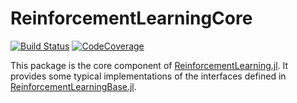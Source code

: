 # ReinforcementLearningCore

[![Build Status](https://travis-ci.com/JuliaReinforcementLearning/ReinforcementLearningCore.jl.svg?branch=master)](https://travis-ci.com/JuliaReinforcementLearning/ReinforcementLearningCore.jl)
[![CodeCoverage](https://codecov.io/gh/JuliaReinforcementLearning/ReinforcementLearningCore.jl/branch/master/graph/badge.svg)](https://codecov.io/gh/JuliaReinforcementLearning/ReinforcementLearningCore.jl)

This package is the core component of [ReinforcementLearning.jl](https://github.com/JuliaReinforcementLearning/ReinforcementLearning.jl). It provides some typical implementations of the interfaces defined in [ReinforcementLearningBase.jl](https://github.com/JuliaReinforcementLearning/ReinforcementLearningBase.jl).
